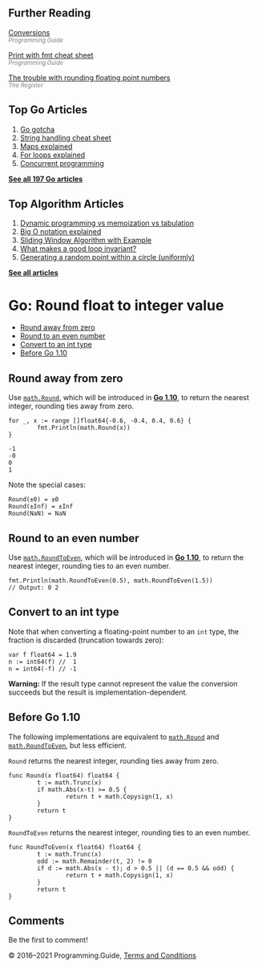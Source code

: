 <span class="underline"></span>

<span class="underline"></span>

## Further Reading

[Conversions](conversions.html)  
<span style="color: grey; font-style: italic; font-size: smaller">Programming.Guide</span>

[Print with fmt cheat sheet](fmt-printf-reference-cheat-sheet.html)  
<span style="color: grey; font-style: italic; font-size: smaller">Programming.Guide</span>

[The trouble with rounding floating point numbers](https://www.theregister.co.uk/2006/08/12/floating_point_approximation/)  
<span style="color: grey; font-style: italic; font-size: smaller">The Register</span>

## Top Go Articles

1.  [Go gotcha](go-gotcha.html)
2.  [String handling cheat sheet](string-functions-reference-cheat-sheet.html)
3.  [Maps explained](maps-explained.html)
4.  [For loops explained](for-loop.html)
5.  [Concurrent programming](go-concurrency-tutorial.html)

[**See all 197 Go articles**](index.html)

<span class="underline"></span>

## Top Algorithm Articles

1.  [Dynamic programming vs memoization vs tabulation](../dynamic-programming-vs-memoization-vs-tabulation.html)
2.  [Big O notation explained](../big-o-notation-explained.html)
3.  [Sliding Window Algorithm with Example](../sliding-window-example.html)
4.  [What makes a good loop invariant?](../what-makes-a-good-loop-invariant.html)
5.  [Generating a random point within a circle (uniformly)](../random-point-within-circle.html)

[**See all articles**](../index.html)

# Go: Round float to integer value

- [Round away from zero](round-float-to-int.html#round-away-from-zero)
- [Round to an even number](round-float-to-int.html#round-to-an-even-number)
- [Convert to an int type](round-float-to-int.html#convert-to-an-int-type)
- [Before Go 1.10](round-float-to-int.html#before-go-110)

## Round away from zero

Use [`math.Round`](https://tip.golang.org/pkg/math/#Round), which will be introduced in [**Go 1.10**](https://tip.golang.org/doc/go1.10), to return the nearest integer, rounding ties away from zero.

    for _, x := range []float64{-0.6, -0.4, 0.4, 0.6} {
            fmt.Println(math.Round(x))
    }

    -1
    -0
    0
    1

Note the special cases:

    Round(±0) = ±0
    Round(±Inf) = ±Inf
    Round(NaN) = NaN

## Round to an even number

Use [`math.RoundToEven`](https://tip.golang.org/pkg/math/#RoundToEven), which will be introduced in [**Go 1.10**](https://tip.golang.org/doc/go1.10), to return the nearest integer, rounding ties to an even number.

    fmt.Println(math.RoundToEven(0.5), math.RoundToEven(1.5))
    // Output: 0 2

## Convert to an int type

Note that when converting a floating-point number to an `int` type, the fraction is discarded (truncation towards zero):

    var f float64 = 1.9
    n := int64(f) //  1
    n = int64(-f) // -1

**Warning:** If the result type cannot represent the value the conversion succeeds but the result is implementation-dependent.

## Before Go 1.10

The following implementations are equivalent to [`math.Round`](https://tip.golang.org/pkg/math/#Round) and [`math.RoundToEven`](https://tip.golang.org/pkg/math/#RoundToEven), but less efficient.

`Round` returns the nearest integer, rounding ties away from zero.

    func Round(x float64) float64 {
            t := math.Trunc(x)
            if math.Abs(x-t) >= 0.5 {
                    return t + math.Copysign(1, x)
            }
            return t
    }

`RoundToEven` returns the nearest integer, rounding ties to an even number.

    func RoundToEven(x float64) float64 {
            t := math.Trunc(x)
            odd := math.Remainder(t, 2) != 0
            if d := math.Abs(x - t); d > 0.5 || (d == 0.5 && odd) {
                    return t + math.Copysign(1, x)
            }
            return t
    }

## Comments

Be the first to comment!

© 2016–2021 Programming.Guide, [Terms and Conditions](../terms-and-conditions.html)
